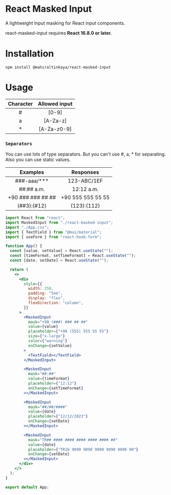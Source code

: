 # React Masked Input

A lightweight Input masking for React input components.

react-masked-input requires **React 16.8.0 or later.**

# Installation

`npm install @mahiraltinkaya/react-masked-input`

# Usage

| Character | Allowed input |
| :-------: | :-----------: |
|     #     |     [0-9]     |
|     a     |   [A-Za-z]    |
|    \*     |  [A-Za-z0-9]  |

### `Separators`

You can use lots of type separators. But you can't use #, a, \* for separating. Also you can use static values.

|     Examples      |     Responses     |
| :---------------: | :---------------: |
|  ###-aaa/\*\*\*   |    123-ABC/1EF    |
|    ##:## a.m.     |    12:12 a.m.     |
| +90 ### ### ## ## | +90 555 555 55 55 |
|    (##3):(#12)    |    (123):(112)    |

```jsx
import React from "react";
import MaskedInput from "./react-masked-input";
import "./App.css";
import { TextField } from "@mui/material";
import { useForm } from "react-hook-form";

function App() {
  const [value, setValue] = React.useState("");
  const [timeFormat, setTimeFormat] = React.useState("");
  const [date, setDate] = React.useState("");

  return (
    <>
      <div
        style={{
          width: 250,
          padding: "5em",
          display: "flex",
          flexDirection: "column",
        }}
      >
        <MaskedInput
          mask="+90 (###) ### ## ##"
          value={value}
          placeholder={"+90 (555) 555 55 55"}
          size={"x-large"}
          color={"warning"}
          onChange={setValue}
        >
          <TextField></TextField>
        </MaskedInput>

        <MaskedInput
          mask="##:##"
          value={timeFormat}
          placeholder={"12:12"}
          onChange={setTimeFormat}
        ></MaskedInput>

        <MaskedInput
          mask="##/##/####"
          value={date}
          placeholder={"12/12/2023"}
          onChange={setDate}
        ></MaskedInput>

        <MaskedInput
          mask="TR## #### #### #### #### #### ##"
          value={date}
          placeholder={"TR16 9090 9090 9090 9090 9090 90"}
          onChange={setDate}
        ></MaskedInput>
      </div>
    </>
  );
}

export default App;
```

